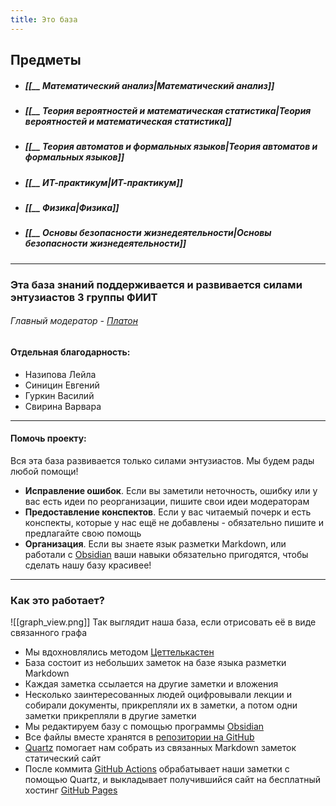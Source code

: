 ```yaml
---
title: Это база
---
```

## Предметы
- ##### [[__ Математический анализ|Математический анализ]]
- ##### [[__ Теория вероятностей и математическая статистика|Теория вероятностей и математическая статистика]]
- ##### [[__ Теория автоматов и формальных языков|Теория автоматов и формальных языков]]
- ##### [[__ ИТ-практикум|ИТ-практикум]]
- ##### [[__ Физика|Физика]]
- ##### [[__ Основы безопасности жизнедеятельности|Основы безопасности жизнедеятельности]]

---

### Эта база знаний поддерживается и развивается силами энтузиастов 3 группы ФИИТ

###### Главный модератор - [Платон](https://t.me/StepanovPlaton)
#### Отдельная благодарность: 
- Назипова Лейла
- Синицин Евгений
- Гуркин Василий
- Свирина Варвара

---

#### Помочь проекту:
Вся эта база развивается только силами энтузиастов. Мы будем рады любой помощи!
- **Исправление ошибок**. Если вы заметили неточность, ошибку или у вас есть идеи по реорганизации, пишите свои идеи модераторам
- **Предоставление конспектов**. Если у вас читаемый почерк и есть конспекты, которые у нас ещё не добавлены - обязательно пишите и предлагайте свою помощь
- **Организация**. Если вы знаете язык разметки Markdown, или работали с [Obsidian](https://obsidian.md) ваши навыки обязательно пригодятся, чтобы сделать нашу базу красивее!

---

### Как это работает?

![[graph_view.png]]
Так выглядит наша база, если отрисовать её в виде связанного графа

- Мы вдохновлялись методом [Цеттелькастен](https://ru.wikipedia.org/wiki/Цеттелькастен)
- База состоит из небольших заметок на базе языка разметки Markdown
- Каждая заметка ссылается на другие заметки и вложения
- Несколько заинтересованных людей оцифровывали лекции и собирали документы, прикрепляли их в заметки, а потом одни заметки прикрепляли в другие заметки
- Мы редактируем базу с помощью программы [Obsidian](https://obsidian.md)
- Все файлы вместе хранятся в [репозитории на GitHub](https://github.com/StepanovPlaton/quartz)
- [Quartz](https://quartz.jzhao.xyz) помогает нам собрать из связанных Markdown заметок статический сайт
- После коммита [GitHub Аctions](https://github.com/features/actions) обрабатывает наши заметки с помощью Quartz, и выкладывает получившийся сайт на бесплатный хостинг [GitHub Pages](https://pages.github.com)
